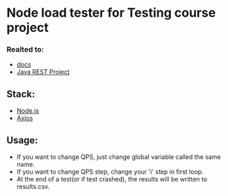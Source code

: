 # Node load tester for Testing course project

### Realted to: 
 - [docs](https://docs.google.com/document/d/1LlyeOX32Gw7OwFPW7c0ImPnhUs-2FWuWb5k8rOD692M/edit)
 - [Java REST Project](https://github.com/future-stardust/url-shrtnr-postavtee)

## Stack:
 - [Node.js](https://nodejs.org)
 - [Axios](https://www.npmjs.com/package/axios)

## Usage:
 - If you want to change QPS, just change global variable called the same name.
 - If you want to change QPS step, change your 'i' step in first loop.
 - At the end of a test(or if test crashed), the results will be written to results.csv.